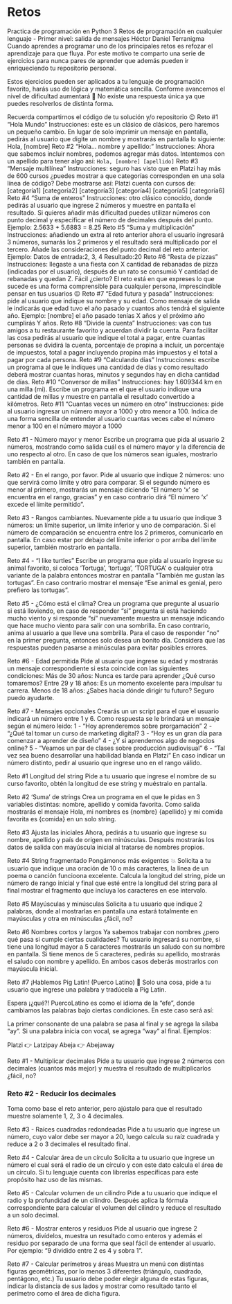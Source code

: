 # Retos
Practica de programación en Python 3
Retos de programación en cualquier lenguaje - Primer nivel: salida de mensajes
Héctor Daniel
Terranigma
Cuando aprendes a programar uno de los principales retos es refozar el aprendizaje para que fluya.
Por este motivo te comparto una serie de ejercicios para nunca pares de aprender que además pueden ir enriqueciendo tu repositorio personal.

Estos ejercicios pueden ser aplicados a tu lenguaje de programación favorito, harás uso de lógica y matemática sencilla. Conforme avancemos el nivel de dificultad aumentará 💪
No existe una respuesta única ya que puedes resolverlos de distinta forma.

Recuerda compartirnos el código de tu solución y/o repositorio 😉
Reto #1 “Hola Mundo”
Instrucciones: este es un clásico de clásicos, pero haremos un pequeño cambio. En lugar de solo imprimir un mensaje en pantalla, pedirás al usuario que digite un nombre y mostrarás en pantalla lo siguiente: Hola, [nombre]
Reto #2 “Hola… nombre y apellido:”
Instrucciones: Ahora que sabemos incluir nombres, podemos agregar más datos. Intentemos con un apellido para tener algo así: ``Hola, [nombre] [apellido]``
Reto #3 “Mensaje multilínea”
Instrucciones: seguro has visto que en Platzi hay más de 600 cursos ¿puedes mostrar a que categorías corresponden en una sola línea de código?
Debe mostrarse así:
Platzi cuenta con cursos de:
[categoría1]
[categoría2]
[categoría3]
[categoría4]
[categoría5]
[categoría6]
Reto #4 “Suma de enteros”
Instrucciones: otro clásico conocido, donde pedirás al usuario que ingrese 2 números y muestre en pantalla el resultado. Si quieres añadir más dificultad puedes utilizar números con punto decimal y especificar el número de decimales después del punto.
Ejemplo: 2.5633 + 5.6883 = 8.25
Reto #5 “Suma y multiplicación”
Instrucciones: añadiendo un extra al reto anterior ahora el usuario ingresará 3 números, sumarás los 2 primeros y el resultado será multiplicado por el tercero. Añade las consideraciones del punto decimal del reto anterior.
Ejemplo:
Datos de entrada:2, 3, 4
Resultado:20
Reto #6 “Resta de pizzas”
Instrucciones: llegaste a una fiesta con X cantidad de rebanadas de pizza (indicadas por el usuario), después de un rato se consumió Y cantidad de rebanadas y quedan Z. Fácil ¿cierto?
El reto está en que expreses lo que sucede es una forma comprensible para cualquier persona, imprescindible pensar en tus usuarios 😉
Reto #7 “Edad futura y pasada”
Instrucciones: pide al usuario que indique su nombre y su edad. Como mensaje de salida le indicarás que edad tuvo el año pasado y cuantos años tendrá el siguiente año.
Ejemplo: [nombre] el año pasado tenías X años y el próximo año cumplirás Y años.
Reto #8 “Divide la cuenta”
Instrucciones: vas con tus amigos a tu restaurante favorito y acuerdan dividir la cuenta. Para facilitar las cosa pedirás al usuario que indique el total a pagar, entre cuantas personas se dvidirá la cuenta, porcentaje de propina a incluir, un porcentaje de impuestos, total a pagar incluyendo propina más impuestos y el total a pagar por cada persona.
Reto #9 “Calculando días”
Instrucciones: escribe un programa al que le indiques una cantidad de días y como resultado deberá mostrar cuantas horas, minutos y segundos hay en dicha cantidad de días.
Reto #10 “Conversor de millas”
Instrucciones: hay 1.609344 km en una milla (mi). Escribe un programa en el que el usuario indique una cantidad de millas y muestre en pantalla el resultado convertido a kilómetros.
Reto #11 “Cuantas veces un número en otro”
Instrucciones: pide al usuario ingresar un número mayor a 1000 y otro menor a 100. Indica de una forma sencilla de entender al usuario cuantas veces cabe el número menor a 100 en el número mayor a 1000

Reto #1 - Número mayor y menor
Escribe un programa que pida al usuario 2 números, mostrando como salida cuál es el número mayor y la diferencia de uno respecto al otro. En caso de que los números sean iguales, mostrarlo también en pantalla.

Reto #2 - En el rango, por favor.
Pide al usuario que indique 2 números: uno que servirá como límite y otro para comparar. Si el segundo número es menor al primero, mostrarás un mensaje diciendo “El número ‘x’ se encuentra en el rango, gracias” y en caso contrario dirá “El número ‘x’ excede el límite permitido”.

Reto #3 - Rangos cambiantes.
Nuevamente pide a tu usuario que indique 3 números: un límite superior, un límite inferior y uno de comparación. Si el número de comparación se encuentra entre los 2 primeros, comunicarlo en pantalla. En caso estar por debajo del límite inferior o por arriba del límite superior, también mostrarlo en pantalla.

Reto #4 - “I like turtles”
Escribe un programa que pida al usuario ingrese su animal favorito, si coloca ‘Tortuga’, ‘tortuga’, ‘TORTUGA’ o cualquier otra variante de la palabra entonces mostrar en pantalla “También me gustan las tortugas”. En caso contrario mostrar el mensaje “Ese animal es genial, pero prefiero las tortugas”.

Reto #5 - ¿Cómo está el clima?
Crea un programa que pregunte al usuario si está lloviendo, en caso de responder “sí” pregunta si está haciendo mucho viento y si responde “sí” nuevamente muestra un mensaje indicando que hace mucho viento para salir con una sombrilla. En caso contrario, anima al usuario a que lleve una sombrilla. Para el caso de responder “no” en la primer pregunta, entonces solo desea un bonito día.
Considera que las respuestas pueden pasarse a minúsculas para evitar posibles errores.

Reto #6 - Edad permitida
Pide al usuario que ingrese su edad y mostrarás un mensaje correspondiente si esta coincide con las siguientes condiciones:
Más de 30 años: Nunca es tarde para aprender ¿Qué curso tomaremos?
Entre 29 y 18 años: Es un momento excelente para impulsar tu carrera.
Menos de 18 años: ¿Sabes hacia dónde dirigir tu futuro? Seguro puedo ayudarte.

Reto #7 - Mensajes opcionales
Crearás un un script para el que el usuario indicará un número entre 1 y 6. Como respuesta se le brindará un mensaje según el número leido:
1 - “Hoy aprenderemos sobre prorgamación”
2 - “¿Qué tal tomar un curso de marketing digital?
3 - “Hoy es un gran día para comenzar a aprender de diseño”
4 - ¿Y si aprendemos algo de negocios online?
5 - “Veamos un par de clases sobre producción audiovisual”
6 - “Tal vez sea bueno desarrollar una habilidad blanda en Platzi”
En caso indicar un número distinto, pedir al usuario que ingrese uno en el rango válido.

Reto #1 Longitud del string
Pide a tu usuario que ingrese el nombre de su curso favorito, obtén la longitud de ese string y muéstralo en pantalla.

Reto #2 ‘Suma’ de strings
Crea un programa en el que le pidas en 3 variables distintas: nombre, apellido y comida favorita. Como salida mostrarás el mensaje Hola, mi nombres es {nombre} {apellido} y mi comida favorita es {comida} en un solo string.

Reto #3 Ajusta las iniciales
Ahora, pedirás a tu usuario que ingrese su nombre, apellido y país de origen en minúsculas. Después mostrarás los datos de salida con mayúscula inicial al tratarse de nombres propios.

Reto #4 String fragmentado
Pongámonos más exigentes 💥
Solicita a tu usuario que indique una oración de 10 o más caracteres, la línea de un poema o canción funcioona excelente. Calcula la longitud del string, pide un número de rango inicial y final que esté entre la longitud del string para al final mostrar el fragmento que incluya los caracteres en ese intervalo.

Reto #5 Mayúsculas y minúsculas
Solicita a tu usuario que indique 2 palabras, donde al mostrarlas en pantalla una estará totalmente en mayúsculas y otra en minúsculas ¿fácil, no?

Reto #6 Nombres cortos y largos
Ya sabemos trabajar con nombres ¿pero qué pasa si cumple ciertas cualidades?
Tu usuario ingresará su nombre, si tiene una longitud mayor a 5 caracteres mostrarás un saludo con su nombre en pantalla. Si tiene menos de 5 caracteres, pedirás su apellido, mostrarás el saludo con nombre y apellido. En ambos casos deberás mostrarlos con mayúscula inicial.

Reto #7 ¡Hablemos Pig Latin! (Puerco Latino) 🐷
Solo una cosa, pide a tu usuario que ingrese una palabra y tradúcela a Pig Latin.

Espera ¡¿qué?!
PuercoLatino es como el idioma de la “efe”, donde cambiamos las palabras bajo ciertas condiciones. En este caso será así:

La primer consonante de una palabra se pasa al final y se agrega la sílaba “ay”.
Si una palabra inicia con vocal, se agrega “way” al final.
Ejemplos:

Platzi 👉 Latzipay
Abeja 👉 Abejaway

Reto #1 - Multiplicar decimales
Pide a tu usuario que ingrese 2 números con decimales (cuantos más mejor) y muestra el resultado de multiplicarlos ¿fácil, no?

### Reto #2 - Reducir los decimales
Toma como base el reto anterior, pero ajústalo para que el resultado muestre solamente 1, 2, 3 o 4 decimales.

Reto #3 - Raíces cuadradas redondeadas
Pide a tu usuario que ingrese un número, cuyo valor debe ser mayor a 20, luego calcula su raíz cuadrada y reduce a 2 o 3 decimales el resultado final.

Reto #4 - Calcular área de un círculo
Solicita a tu usuario que ingrese un número el cual será el radio de un círculo y con este dato calcula el área de un círculo.
Si tu lenguaje cuenta con librerías específicas para este propósito haz uso de las mismas.

Reto #5 - Calcular volumen de un cilindro
Pide a tu usuario que indique el radio y la profundidad de un cilindro. Después aplica la fórmula correspondiente para calcular el volumen del cilindro y reduce el resultado a un solo decimal.

Reto #6 - Mostrar enteros y residuos
Pide al usuario que ingrese 2 números, divídelos, muestra un resultado como enteros y además el residuo por separado de una forma que seal fácil de entender al usuario.
Por ejemplo: “9 dividido entre 2 es 4 y sobra 1”.

Reto #7 - Calcular perímetros y áreas
Muestra un menú con distintas figuras geométricas, por lo menos 3 diferentes (triángulo, cuadrado, pentágono, etc.)
Tu usuario debe poder elegir alguna de estas figuras, indicar la distancia de sus lados y mostrar como resultado tanto el perímetro como el área de dicha figura.
